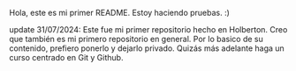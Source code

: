 Hola, este es mi primer README. Estoy haciendo pruebas. :)


update 31/07/2024:
Este fue mi primer repositorio hecho en Holberton. Creo que también es mi primero repositorio en general.
Por lo basico de su contenido, prefiero ponerlo y dejarlo privado. Quizás más adelante haga un curso centrado
en Git y Github.
